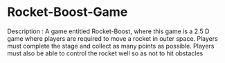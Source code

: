 # Rocket-Boost-Game

Description :
A game entitled Rocket-Boost, where this game is a 2.5 D game where players are required to move a rocket in outer space. Players must complete the stage and collect as many points as possible. Players must also be able to control the rocket well so as not to hit obstacles
